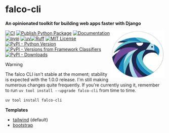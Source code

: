 # falco-cli

**An opinionated toolkit for building web apps faster with Django**

<img align="right" width="170" height="150" src="https://raw.githubusercontent.com/falcopackages/falco/refs/heads/main/docs/_static/falco-logo.svg">

[![CI](https://github.com/falcopackages/falco-cli/actions/workflows/ci.yml/badge.svg)](https://github.com/falcopackages/falco-cli/actions/workflows/ci.yml)
[![Publish Python Package](https://github.com/falcopackages/falco-cli/actions/workflows/publish.yml/badge.svg)](https://github.com/falcopackages/falco-cli/actions/workflows/publish.yml)
[![Documentation](https://readthedocs.org/projects/falco-cli/badge/?version=latest&style=flat)](https://beta.readthedocs.org/projects/falco-cli/builds/?version=latest)
[![pypi](https://badge.fury.io/py/falco-cli.svg)](https://pypi.org/project/falco-cli/)
[![uv](https://img.shields.io/endpoint?url=https://raw.githubusercontent.com/astral-sh/uv/main/assets/badge/v0.json)](https://github.com/astral-sh/uv)[![Ruff](https://img.shields.io/endpoint?url=https://raw.githubusercontent.com/astral-sh/ruff/main/assets/badge/v2.json)](https://github.com/astral-sh/ruff)
[![MIT License](https://img.shields.io/badge/license-MIT-blue.svg)](https://github.com/falcopackages/falco-cli/blob/main/LICENSE)
[![PyPI - Python Version](https://img.shields.io/pypi/pyversions/falco-cli)](https://pypi.org/project/falco-cli/)
[![PyPI - Versions from Framework Classifiers](https://img.shields.io/pypi/frameworkversions/django/falco-cli)](https://pypi.org/project/falco-cli/)
[![PyPI - Downloads](https://img.shields.io/pypi/dm/falco-cli)](https://pypistats.org/packages/falco-cli)

> [!WARNING]
> The falco CLI isn't stable at the moment; stability is expected with the 1.0.0 release. I'm still making numerous changes quite frequently. If you're currently using it, remember to run `uv tool install --upgrade falco-cli` from time to time.



```sh
uv tool install falco-cli
```


**Templates**

- [tailwind](https://github.com/falcopackages/falco-cli_tailwind) (default)
- [bootstrap](https://github.com/falcopackages/falco-cli_bootstrap)


